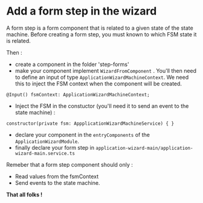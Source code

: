 # Add a form step in the wizard

A form step is a form component that is related to a given state of the state machine.
Before creating a form step, you must known to which FSM state it is related. 

Then :

* create a component in the folder 'step-forms'
* make your component implement ``WizardFromComponent`` . You'll then need to define an input of type ``ApplicationWizardMachineContext``. We need this to inject the FSM context when the component will be created.

`@Input() fsmContext: ApplicationWizardMachineContext;`

* Inject the FSM in the constuctor (you'll need it to send an event to the state machine) :

`constructor(private fsm: AppplicationWizardMachineService) { }`
 
* declare your component in the ``entryComponents`` of the ``ApplicationWizardModule``.
* finally declare your form step in ``application-wizard-main/application-wizard-main.service.ts``

Remeber that a form step component should only :
* Read values from the fsmContext
* Send events to the state machine.

**That all folks !**
